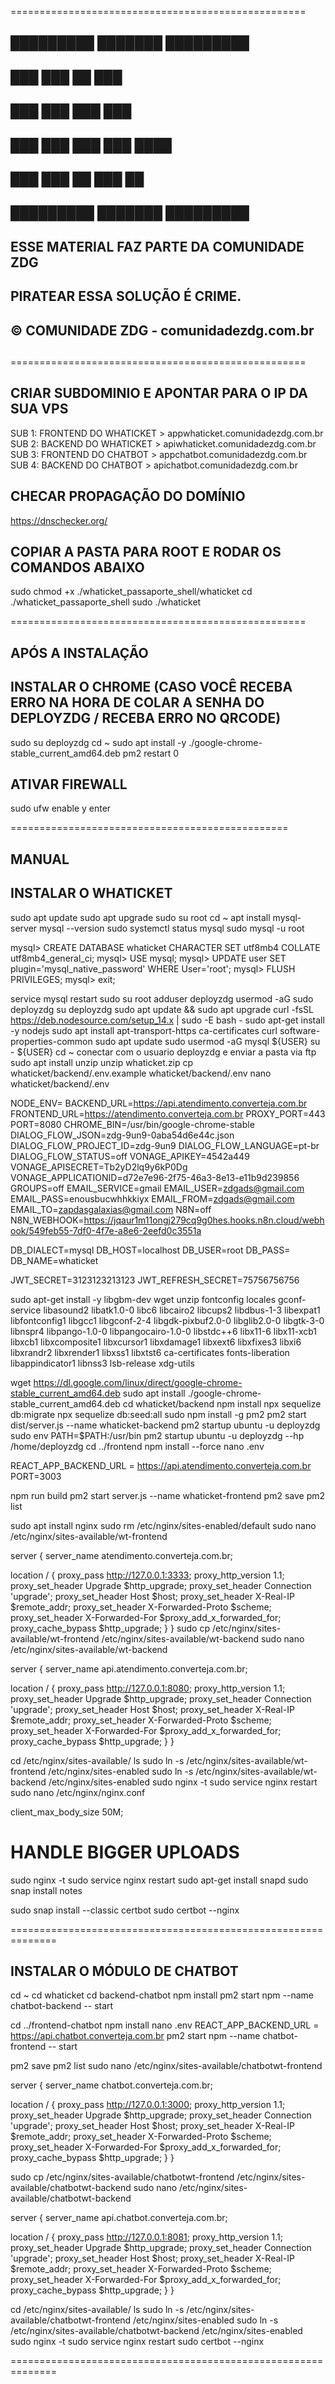 
===================================================
##                                              ##
##   █████████      ███████         █████████   ##
##         ███      ███    ██       ███         ##
##       ███        ███    ███      ███         ##
##     ███          ███    ███      ███  ████   ##
##   ███            ███    ██       ███    ██   ##
##   █████████      ███████         █████████   ##
##                                              ##
##  ESSE MATERIAL FAZ PARTE DA COMUNIDADE ZDG   ##
##                                              ##
##        PIRATEAR ESSA SOLUÇÃO É CRIME.        ##
##                                              ##
##    © COMUNIDADE ZDG - comunidadezdg.com.br   ##
##                                              ##
===================================================

## CRIAR SUBDOMINIO E APONTAR PARA O IP DA SUA VPS ##

SUB 1: FRONTEND DO WHATICKET > appwhaticket.comunidadezdg.com.br
SUB 2: BACKEND DO WHATICKET > apiwhaticket.comunidadezdg.com.br
SUB 3: FRONTEND DO CHATBOT > appchatbot.comunidadezdg.com.br
SUB 4: BACKEND DO CHATBOT > apichatbot.comunidadezdg.com.br

## CHECAR PROPAGAÇÃO DO DOMÍNIO ##

https://dnschecker.org/

## COPIAR A PASTA PARA ROOT E RODAR OS COMANDOS ABAIXO ##

sudo chmod +x ./whaticket_passaporte_shell/whaticket
cd ./whaticket_passaporte_shell
sudo ./whaticket


===================================================

## APÓS A INSTALAÇÃO ##

## INSTALAR O CHROME (CASO VOCÊ RECEBA ERRO NA HORA DE COLAR A SENHA DO DEPLOYZDG / RECEBA ERRO NO QRCODE)
sudo su deployzdg
cd ~
sudo apt install -y ./google-chrome-stable_current_amd64.deb
pm2 restart 0

## ATIVAR FIREWALL ##

sudo ufw enable
y
enter

================================================

## MANUAL
## INSTALAR O WHATICKET

sudo apt update
sudo apt upgrade
sudo su root
cd ~
apt install mysql-server
mysql --version
sudo systemctl status mysql
sudo mysql -u root

mysql> CREATE DATABASE whaticket CHARACTER SET utf8mb4 COLLATE utf8mb4_general_ci;
mysql> USE mysql;
mysql> UPDATE user SET plugin='mysql_native_password' WHERE User='root';
mysql> FLUSH PRIVILEGES;
mysql> exit;

service mysql restart
sudo su root
adduser deployzdg
usermod -aG sudo deployzdg
su deployzdg
sudo apt update && sudo apt upgrade
curl -fsSL https://deb.nodesource.com/setup_14.x | sudo -E bash -
sudo apt-get install -y nodejs
sudo apt install apt-transport-https ca-certificates curl software-properties-common
sudo apt update
sudo usermod -aG mysql ${USER}
su - ${USER}
cd ~
conectar com o usuario deployzdg e enviar a pasta via ftp
sudo apt install unzip
unzip whaticket.zip
cp whaticket/backend/.env.example whaticket/backend/.env
nano whaticket/backend/.env

NODE_ENV=
BACKEND_URL=https://api.atendimento.converteja.com.br
FRONTEND_URL=https://atendimento.converteja.com.br
PROXY_PORT=443
PORT=8080
CHROME_BIN=/usr/bin/google-chrome-stable
DIALOG_FLOW_JSON=zdg-9un9-0aba54d6e44c.json
DIALOG_FLOW_PROJECT_ID=zdg-9un9
DIALOG_FLOW_LANGUAGE=pt-br
DIALOG_FLOW_STATUS=off
VONAGE_APIKEY=4542a449
VONAGE_APISECRET=Tb2yD2lq9y6kP0Dg
VONAGE_APPLICATIONID=d72e7e96-2f75-46a3-8e13-e11b9d239856
GROUPS=off
EMAIL_SERVICE=gmail
EMAIL_USER=zdgads@gmail.com
EMAIL_PASS=enousbucwhhkkiyx
EMAIL_FROM=zdgads@gmail.com
EMAIL_TO=zapdasgalaxias@gmail.com
N8N=off
N8N_WEBHOOK=https://jqaur1m11ongj279cq9g0hes.hooks.n8n.cloud/webhook/549feb55-7df0-4f7e-a8e6-2eefd0c3551a

DB_DIALECT=mysql
DB_HOST=localhost
DB_USER=root
DB_PASS=
DB_NAME=whaticket

JWT_SECRET=3123123213123
JWT_REFRESH_SECRET=75756756756

sudo apt-get install -y libgbm-dev wget unzip fontconfig locales gconf-service libasound2 libatk1.0-0 libc6 libcairo2 libcups2 libdbus-1-3 libexpat1 libfontconfig1 libgcc1 libgconf-2-4 libgdk-pixbuf2.0-0 libglib2.0-0 libgtk-3-0 libnspr4 libpango-1.0-0 libpangocairo-1.0-0 libstdc++6 libx11-6 libx11-xcb1 libxcb1 libxcomposite1 libxcursor1 libxdamage1 libxext6 libxfixes3 libxi6 libxrandr2 libxrender1 libxss1 libxtst6 ca-certificates fonts-liberation libappindicator1 libnss3 lsb-release xdg-utils

wget https://dl.google.com/linux/direct/google-chrome-stable_current_amd64.deb
sudo apt install ./google-chrome-stable_current_amd64.deb
cd whaticket/backend
npm install
npx sequelize db:migrate
npx sequelize db:seed:all
sudo npm install -g pm2
pm2 start dist/server.js --name whaticket-backend
pm2 startup ubuntu -u deployzdg
sudo env PATH=$PATH:/usr/bin pm2 startup ubuntu -u deployzdg --hp /home/deployzdg
cd ../frontend
npm install --force
nano .env

REACT_APP_BACKEND_URL = https://api.atendimento.converteja.com.br
PORT=3003

npm run build
pm2 start server.js --name whaticket-frontend
pm2 save
pm2 list

sudo apt install nginx
sudo rm /etc/nginx/sites-enabled/default
sudo nano /etc/nginx/sites-available/wt-frontend

server {
  server_name atendimento.converteja.com.br;

  location / {
    proxy_pass http://127.0.0.1:3333;
    proxy_http_version 1.1;
    proxy_set_header Upgrade $http_upgrade;
    proxy_set_header Connection 'upgrade';
    proxy_set_header Host $host;
    proxy_set_header X-Real-IP $remote_addr;
    proxy_set_header X-Forwarded-Proto $scheme;
    proxy_set_header X-Forwarded-For $proxy_add_x_forwarded_for;
    proxy_cache_bypass $http_upgrade;
  }
  }
sudo cp /etc/nginx/sites-available/wt-frontend /etc/nginx/sites-available/wt-backend
sudo nano /etc/nginx/sites-available/wt-backend

server {
  server_name api.atendimento.converteja.com.br;

  location / {
    proxy_pass http://127.0.0.1:8080;
    proxy_http_version 1.1;
    proxy_set_header Upgrade $http_upgrade;
    proxy_set_header Connection 'upgrade';
    proxy_set_header Host $host;
    proxy_set_header X-Real-IP $remote_addr;
    proxy_set_header X-Forwarded-Proto $scheme;
    proxy_set_header X-Forwarded-For $proxy_add_x_forwarded_for;
    proxy_cache_bypass $http_upgrade;
  }
  }
  
cd /etc/nginx/sites-available/
ls
sudo ln -s /etc/nginx/sites-available/wt-frontend /etc/nginx/sites-enabled
sudo ln -s /etc/nginx/sites-available/wt-backend /etc/nginx/sites-enabled
sudo nginx -t
sudo service nginx restart
sudo nano /etc/nginx/nginx.conf

client_max_body_size 50M; 
# HANDLE BIGGER UPLOADS
 
sudo nginx -t
sudo service nginx restart
sudo apt-get install snapd
sudo snap install notes

sudo snap install --classic certbot
sudo certbot --nginx

==============================================================

## INSTALAR O MÓDULO DE CHATBOT

cd ~
cd whaticket
cd backend-chatbot
npm install
pm2 start npm --name chatbot-backend -- start

cd ../frontend-chatbot
npm install
nano .env
REACT_APP_BACKEND_URL = https://api.chatbot.converteja.com.br
pm2 start npm --name chatbot-frontend -- start

pm2 save
pm2 list
sudo nano /etc/nginx/sites-available/chatbotwt-frontend

server {
  server_name chatbot.converteja.com.br;

  location / {
    proxy_pass http://127.0.0.1:3000;
    proxy_http_version 1.1;
    proxy_set_header Upgrade $http_upgrade;
    proxy_set_header Connection 'upgrade';
    proxy_set_header Host $host;
    proxy_set_header X-Real-IP $remote_addr;
    proxy_set_header X-Forwarded-Proto $scheme;
    proxy_set_header X-Forwarded-For $proxy_add_x_forwarded_for;
    proxy_cache_bypass $http_upgrade;
  }
   }
   
sudo cp /etc/nginx/sites-available/chatbotwt-frontend /etc/nginx/sites-available/chatbotwt-backend
sudo nano /etc/nginx/sites-available/chatbotwt-backend

server {
  server_name api.chatbot.converteja.com.br;

  location / {
    proxy_pass http://127.0.0.1:8081;
    proxy_http_version 1.1;
    proxy_set_header Upgrade $http_upgrade;
    proxy_set_header Connection 'upgrade';
    proxy_set_header Host $host;
    proxy_set_header X-Real-IP $remote_addr;
    proxy_set_header X-Forwarded-Proto $scheme;
    proxy_set_header X-Forwarded-For $proxy_add_x_forwarded_for;
    proxy_cache_bypass $http_upgrade;
  }
  }
  
cd /etc/nginx/sites-available/
ls
sudo ln -s /etc/nginx/sites-available/chatbotwt-frontend /etc/nginx/sites-enabled
sudo ln -s /etc/nginx/sites-available/chatbotwt-backend /etc/nginx/sites-enabled
sudo nginx -t
sudo service nginx restart
sudo certbot --nginx

==============================================================